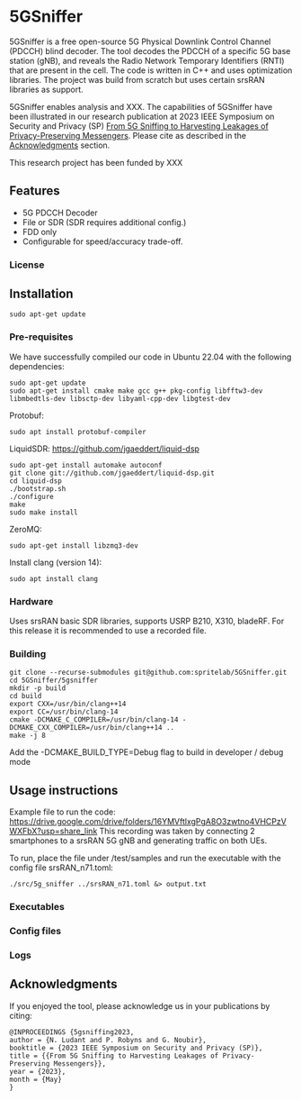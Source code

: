 # 5GSniffer
5GSniffer is a free open-source 5G Physical Downlink Control Channel (PDCCH) blind decoder. The tool decodes the PDCCH of a specific 5G base station (gNB), and reveals the Radio Network Temporary Identifiers (RNTI) that are present in the cell. The code is written in C++ and uses optimization libraries. The project was build from scratch but uses certain srsRAN libraries as support.

5GSniffer enables analysis and XXX.
The capabilities of 5GSniffer have been illustrated in our research publication at 2023 IEEE Symposium on Security and Privacy (SP) [From 5G Sniffing to Harvesting Leakages of Privacy-Preserving Messengers](https://doi.ieeecomputersociety.org/10.1109/SP46215.2023.00110). Please cite as described in the [Acknowledgments](#acknowledgments) section.

This research project has been funded by XXX

## Features
- 5G PDCCH Decoder
- File or SDR (SDR requires additional config.)
- FDD only
- Configurable for speed/accuracy trade-off.


### License

## Installation
```
sudo apt-get update
```
### Pre-requisites
We have successfully compiled our code in Ubuntu 22.04 with the following dependencies: 

```
sudo apt-get update
sudo apt-get install cmake make gcc g++ pkg-config libfftw3-dev libmbedtls-dev libsctp-dev libyaml-cpp-dev libgtest-dev
```
Protobuf:
```
sudo apt install protobuf-compiler
```
LiquidSDR:
https://github.com/jgaeddert/liquid-dsp

```
sudo apt-get install automake autoconf
git clone git://github.com/jgaeddert/liquid-dsp.git
cd liquid-dsp
./bootstrap.sh
./configure
make
sudo make install
```
ZeroMQ:
```
sudo apt-get install libzmq3-dev
```

Install clang (version 14):
```
sudo apt install clang
```

### Hardware
Uses srsRAN basic SDR libraries, supports USRP B210, X310, bladeRF. For this release it is recommended to use a recorded file.

### Building
```
git clone --recurse-submodules git@github.com:spritelab/5GSniffer.git
cd 5GSniffer/5gsniffer
mkdir -p build
cd build
export CXX=/usr/bin/clang++14
export CC=/usr/bin/clang-14
cmake -DCMAKE_C_COMPILER=/usr/bin/clang-14 -DCMAKE_CXX_COMPILER=/usr/bin/clang++14 ..
make -j 8
```

Add the -DCMAKE_BUILD_TYPE=Debug flag to build in developer / debug mode


## Usage instructions

Example file to run the code:
https://drive.google.com/drive/folders/16YMVftlxgPgA8O3zwtno4VHCPzVWXFbX?usp=share_link
This recording was taken by connecting 2 smartphones to a srsRAN 5G gNB and generating traffic on both UEs.

To run, place the file under /test/samples and run the executable with the config file srsRAN_n71.toml:

```
./src/5g_sniffer ../srsRAN_n71.toml &> output.txt
```

### Executables

### Config files

### Logs

## Acknowledgments
If you enjoyed the tool, please acknowledge us in your publications by citing:
```
@INPROCEEDINGS {5gsniffing2023,
author = {N. Ludant and P. Robyns and G. Noubir},
booktitle = {2023 IEEE Symposium on Security and Privacy (SP)},
title = {{From 5G Sniffing to Harvesting Leakages of Privacy-Preserving Messengers}},
year = {2023},
month = {May}
}
```
